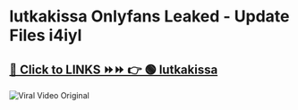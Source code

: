 
 # lutkakissa Onlyfans Leaked - Update Files i4iyl

## <h2><a href="https://clipsfans.com/lutkakissa&ref=git">🔗 Click to LINKS ⏩⏩ 👉 🟢 lutkakissa </a></h2>

<a href="https://clipsfans.com/lutkakissa&ref=git" rel="nofollow" data-target="animated-image.originalLink"><img src="https://i.ibb.co.com/xMMVF88/686577567.gif" alt="Viral Video Original" style="max-width: 100%; display: inline-block;" data-target="animated-image.originalImage"></a>

